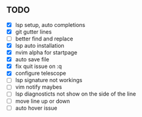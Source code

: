 ## TODO
- [x] lsp setup, auto completions
- [x] git gutter lines
- [ ] better find and replace  
- [x] lsp auto installation  
- [x] nvim alpha for startpage
- [x] auto save file 
- [x] fix quit issue on :q
- [x] configure telescope
- [ ] lsp signature not workings
- [ ] vim notify maybes
- [ ] lsp diagnosticts not show on the side of the line
- [ ] move line up or down
- [ ] auto hover issue
